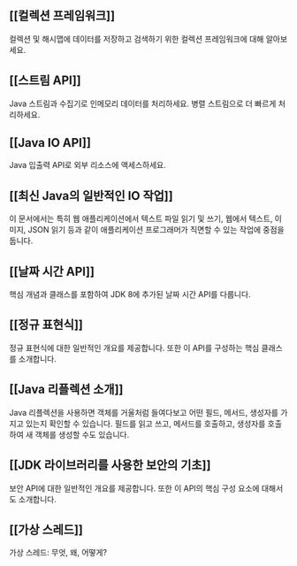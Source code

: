 ## [[컬렉션 프레임워크]]
컬렉션 및 해시맵에 데이터를 저장하고 검색하기 위한 컬렉션 프레임워크에 대해 알아보세요.

## [[스트림 API]]
Java 스트림과 수집기로 인메모리 데이터를 처리하세요. 병렬 스트림으로 더 빠르게 처리하세요.

## [[Java IO API]]
Java 입출력 API로 외부 리소스에 액세스하세요.

## [[최신 Java의 일반적인 IO 작업]]
이 문서에서는 특히 웹 애플리케이션에서 텍스트 파일 읽기 및 쓰기, 웹에서 텍스트, 이미지, JSON 읽기 등과 같이 애플리케이션 프로그래머가 직면할 수 있는 작업에 중점을 둡니다.

## [[날짜 시간 API]]
핵심 개념과 클래스를 포함하여 JDK 8에 추가된 날짜 시간 API를 다룹니다.

## [[정규 표현식]]
정규 표현식에 대한 일반적인 개요를 제공합니다. 또한 이 API를 구성하는 핵심 클래스를 소개합니다.

## [[Java 리플렉션 소개]]
Java 리플렉션을 사용하면 객체를 거울처럼 들여다보고 어떤 필드, 메서드, 생성자를 가지고 있는지 확인할 수 있습니다. 필드를 읽고 쓰고, 메서드를 호출하고, 생성자를 호출하여 새 객체를 생성할 수도 있습니다.

## [[JDK 라이브러리를 사용한 보안의 기초]]
보안 API에 대한 일반적인 개요를 제공합니다. 또한 이 API의 핵심 구성 요소에 대해서도 소개합니다.

## [[가상 스레드]]
가상 스레드: 무엇, 왜, 어떻게?
